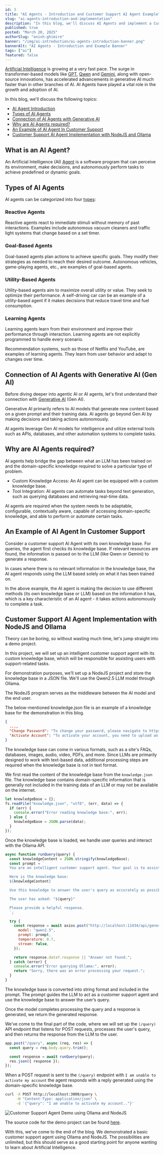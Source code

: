 ```yaml
---
id: 3
title: "AI Agents - Introduction and Customer Support AI Agent Example"
slug: "ai-agents-introduction-and-implementation"
description: "In this blog, we'll discuss AI Agents and implement a Customer Support AI Agent with a custom knowledge base using Ollama and NodeJS."
published: true
posted: "March 20, 2025"
authorSlug: "anish-ghimire"
banner: "/img/ai-introduction/ai-agents-introduction-banner.png"
bannerAlt: "AI Agents - Introduction and Example Banner"
tags: ["ai"]
featured: false
---
```


[Artificial Intelligence](https://sarvalekh.com/blog/an-introduction-to-artificial-intelligence) is growing at a very fast pace. The surge in transformer-based models like [GPT](https://openai.com/index/gpt-4/), [Qwen](https://qwen.readthedocs.io/en/latest/) and [Gemini](https://gemini.google.com/), along with open-source innovations, has accelerated advancements in generative AI much faster than in other branches of AI. AI Agents have played a vital role in the growth and adoption of AI.

In this blog, we'll discuss the following topics:

- <a href="#what-is-an-ai-agent" target="_self">AI Agent Introduction</a>
- <a href="#types-of-ai-agents" target="_self">Types of AI Agents</a>
- <a href="#connection-of-ai-agents-with-generative-ai-gen-ai" target="_self">Connection of AI Agents with Generative AI</a>
- <a href="#why-are-ai-agents-required" target="_self">Why are AI Agents required?</a>
- <a href="#an-example-of-ai-agent-in-customer-support" target="_self">An Example of AI Agent In Customer Support</a>
- <a href="#customer-support-ai-agent-implementation-with-nodejs-and-ollama" target="_self">Customer Support AI Agent Implementation with NodeJS and Ollama</a>

## What is an AI Agent?

An Artificial Intelligence (AI) [Agent](https://github.com/resources/articles/ai/what-are-ai-agents) is a software program that can perceive its environment, make decisions, and autonomously perform tasks to achieve predefined or dynamic goals.

## Types of AI Agents

AI agents can be categorized into four [types](https://www.digitalocean.com/resources/articles/types-of-ai-agents#types-of-ai-agents):

### Reactive Agents

Reactive agents react to immediate stimuli without memory of past interactions. Examples include autonomous vacuum cleaners and traffic light systems that change based on a set timer.

### Goal-Based Agents

Goal-based agents plan actions to achieve specific goals. They modify their strategies as needed to reach their desired outcome. Autonomous vehicles, game-playing agents, etc., are examples of goal-based agents.

### Utility-Based Agents

Utility-based agents aim to maximize overall utility or value. They seek to optimize their performance. A self-driving car can be an example of a utility-based agent if it makes decisions that reduce travel time and fuel consumption.

### Learning Agents

Learning agents learn from their environment and improve their performance through interaction. Learning agents are not explicitly programmed to handle every scenario.

Recommendation systems, such as those of Netflix and YouTube, are examples of learning agents. They learn from user behavior and adapt to changes over time.

## Connection of AI Agents with Generative AI (Gen AI)

Before diving deeper into agentic AI or AI agents, let's first understand their connection with [Generative AI](https://sarvalekh.com/blog/an-introduction-to-generative-ai) (Gen AI).

Generative AI primarily refers to AI models that generate new content based on a given prompt and their training data. AI agents go beyond Gen AI by making decisions and taking actions autonomously.

AI agents leverage Gen AI models for intelligence and utilize external tools such as APIs, databases, and other automation systems to complete tasks.

## Why are AI Agents required?

AI agents help bridge the gap between what an LLM has been trained on and the domain-specific knowledge required to solve a particular type of problem.

- Custom Knowledge Access: An AI agent can be equipped with a custom knowledge base.
- Tool Integration: AI agents can automate tasks beyond text generation, such as querying databases and retrieving real-time data.

AI agents are required when the system needs to be adaptable, configurable, contextually aware, capable of accessing domain-specific knowledge, and able to perform or automate certain tasks.

## An Example of AI Agent In Customer Support

Consider a customer support AI Agent with its own knowledge base. For queries, the agent first checks its knowledge base. If relevant resources are found, the information is passed on to the LLM (like Qwen or Gemini) to generate a response.

In cases where there is no relevant information in the knowledge base, the AI agent responds using the LLM based solely on what it has been trained on.

In the above example, the AI agent is making the decision to use different methods (its own knowledge base or LLM) based on the information it has, which is a key characteristic of an AI agent - it takes actions autonomously to complete a task.

## Customer Support AI Agent Implementation with NodeJS and Ollama

Theory can be boring, so without wasting much time, let's jump straight into a demo project.

In this project, we will set up an intelligent customer support agent with its custom knowledge base, which will be responsible for assisting users with support-related tasks.

For demonstration purposes, we’ll set up a NodeJS project and store the knowledge base in a JSON file. We'll use the Qwen2.5 LLM model through Ollama.

The NodeJS program serves as the middleware between the AI model and the end user.

The below-mentioned knowledge.json file is an example of a knowledge base for the demonstration in this blog.

```json
{
  ...,
  "Change Password": "To change your password, please navigate to https://sarvalekh.com/change-password",
  "Activate Account": "To activate your account, you need to upload an identity card by navigating to https://sarvalekh.com/activate"
}
```

The knowledge base can come in various formats, such as a site's FAQs, databases, images, audio, video, PDFs, and more. Since LLMs are primarily designed to work with text-based data, additional processing steps are required when the knowledge base is not in text format.

We first read the content of the knowledge base from the `knowledge.json` file. The knowledge base contains domain-specific information that is generally not included in the training data of an LLM or may not be available on the internet.

```javascript
let knowledgeBase = {};
fs.readFile("knowledge.json", "utf8", (err, data) => {
  if (err) {
    console.error("Error reading knowledge base:", err);
  } else {
    knowledgeBase = JSON.parse(data);
  }
});
```

Once the knowledge base is loaded, we handle user queries and interact with the Ollama API.

```javascript
async function runQuery(query) {
  const knowledgeContent = JSON.stringify(knowledgeBase);
  const prompt = `
  You are an intelligent customer support agent. Your goal is to assist users by providing accurate, clear, and concise answers based on the knowledge base you have access to.

  Here is the knowledge base:
  ${knowledgeContent}

  Use this knowledge to answer the user's query as accurately as possible. If the query is unclear or there is no direct answer in the knowledge base, inform the user politely and suggest alternatives or ask for clarification.

  The user has asked: "${query}"

  Please provide a helpful response.
  `;

  try {
    const response = await axios.post("http://localhost:11434/api/generate", {
      model: "qwen2.5",
      prompt: prompt,
      temperature: 0.7,
      stream: false,
    });

    return response.data?.response || "Answer not found.";
  } catch (error) {
    console.error("Error querying Ollama:", error);
    return "Sorry, there was an error processing your request.";
  }
}
```

The knowledge base is converted into string format and included in the prompt. The prompt guides the LLM to act as a customer support agent and use the knowledge base to answer the user’s query.

Once the model completes processing the query and a response is generated, we return the generated response.

We’ve come to the final part of the code, where we will set up the `(/query)` API endpoint that listens for POST requests, processes the user's query, and then returns the response from the LLM to the user.

```javascript
app.post("/query", async (req, res) => {
  const query = req.body.query.trim();

  const response = await runQuery(query);
  res.json({ response });
});
```

When a POST request is sent to the `(/query)` endpoint with `I am unable to activate my account` the agent responds with a reply generated using the domain-specific knowledge base.

```bash
curl -X POST http://localhost:3000/query \
     -H "Content-Type: application/json" \
     -d '{"query": "I am unable to activate my account.."}'
```

![Customer Support Agent Demo using Ollama and NodeJS](/img/ai-introduction/customer-support-agent-demo.png)

The source code for the demo project can be found [here](https://github.com/anishghimire862/ai-agent-example).

With this, we’ve come to the end of the blog. We demonstrated a basic customer support agent using Ollama and NodeJS. The possibilities are unlimited, but this should serve as a good starting point for anyone wanting to learn about Artificial Intelligence.
